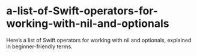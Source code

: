 # a-list-of-Swift-operators-for-working-with-nil-and-optionals
Here’s a list of Swift operators for working with nil and optionals, explained in beginner-friendly terms.
